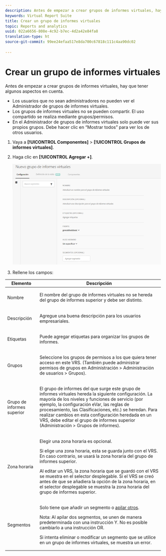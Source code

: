 ```yaml
---
description: Antes de empezar a crear grupos de informes virtuales, hay que tener algunos aspectos en cuenta.
keywords: Virtual Report Suite
title: Crear un grupo de informes virtuales
topic: Reports and analytics
uuid: 022a6656-808e-4c92-b7ec-4d2a42e84fa8
translation-type: ht
source-git-commit: 99ee24efaa517e8da700c67818c111c4aa90dc02

---
```



# Crear un grupo de informes virtuales

Antes de empezar a crear grupos de informes virtuales, hay que tener algunos aspectos en cuenta.

* Los usuarios que no sean administradores no pueden ver el Administrador de grupos de informes virtuales.
* Los grupos de informes virtuales no se pueden compartir. El uso compartido se realiza mediante grupos/permisos.
* En el Administrador de grupos de informes virtuales solo puede ver sus propios grupos. Debe hacer clic en “Mostrar todos” para ver los de otros usuarios.

1. Vaya a **[!UICONTROL Componentes]** > **[!UICONTROL Grupos de informes virtuales]**.
1. Haga clic en **[!UICONTROL Agregar +]**.

   ![](assets/new_vrs.png)

1. Rellene los campos:

<table id="table_0F85B56480BB46CBA5BE236BBD70156D"> 
 <thead> 
  <tr> 
   <th colname="col1" class="entry"> Elemento </th> 
   <th colname="col2" class="entry"> Descripción </th> 
  </tr> 
 </thead>
 <tbody> 
  <tr> 
   <td colname="col1"> Nombre </td> 
   <td colname="col2"> <p>El nombre del grupo de informes virtuales no se hereda del grupo de informes superior y debe ser distinto. </p> </td> 
  </tr> 
  <tr> 
   <td colname="col1"> Descripción </td> 
   <td colname="col2"> <p>Agregue una buena descripción para los usuarios empresariales. </p> </td> 
  </tr> 
  <tr> 
   <td colname="col1"> Etiquetas </td> 
   <td colname="col2"> <p>Puede agregar etiquetas para organizar los grupos de informes. </p> </td> 
  </tr> 
  <tr> 
   <td colname="col1"> Grupos </td> 
   <td colname="col2"> <p>Seleccione los grupos de permisos a los que quiera tener acceso en este VRS. (También puede administrar permisos de grupos en <span class="ignoretag"><span class="uicontrol"> Administración</span> &gt; <span class="uicontrol">Administración de usuarios</span> &gt; <span class="uicontrol">Grupos</span></span>). </p> </td> 
  </tr> 
  <tr> 
   <td colname="col1"> Grupo de informes superior </td> 
   <td colname="col2"> <p>El grupo de informes del que surge este grupo de informes virtuales hereda la siguiente configuración. La mayoría de los niveles y funciones de servicio (por ejemplo, la configuración eVar, las reglas de procesamiento, las Clasificaciones, etc.) se heredan. Para realizar cambios en esta configuración heredada en un VRS, debe editar el grupo de informes superior (<span class="ignoretag"><span class="uicontrol">Administración</span> &gt; <span class="uicontrol">Grupos de informes</span></span>). </p> </td> 
  </tr> 
  <tr> 
   <td colname="col1"> Zona horaria </td> 
   <td colname="col2"> <p>Elegir una zona horaria es opcional. </p> <p>Si elige una zona horaria, esta se guarda junto con el VRS. En caso contrario, se usará la zona horaria del grupo de informes superior. </p> <p>Al editar un VRS, la zona horaria que se guardó con el VRS se muestra en el selector desplegable. Si el VRS se creó antes de que se añadiera la opción de la zona horaria, en el selector desplegable se muestra la zona horaria del grupo de informes superior. </p> </td> 
  </tr> 
  <tr> 
   <td colname="col1"> Segmentos </td> 
   <td colname="col2"> <p>Solo tiene que añadir un segmento o <a href="https://marketing.adobe.com/resources/help/es_ES/analytics/segment/seg_stack.html"  >apilar otros</a>. </p> <p> <p>Nota: Al apilar dos segmentos, se unen de manera predeterminada con una instrucción Y. No es posible cambiarlo a una instrucción OR. </p> </p> <p>Si intenta eliminar o modificar un segmento que se utilice en un grupo de informes virtuales, se muestra un error. </p> </td> 
  </tr> 
 </tbody> 
</table>

